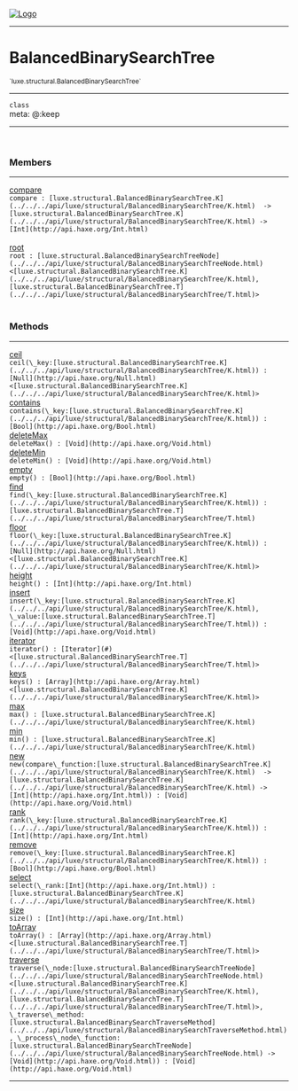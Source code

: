 
[![Logo](../../../images/logo.png)](../../../api/index.html)

---


<h1>BalancedBinarySearchTree</h1>
<small>`luxe.structural.BalancedBinarySearchTree`</small>



<hr/>

`class`<br/><span class="meta">
meta: @:keep</span>

<hr/>


&nbsp;
&nbsp;




<h3>Members</h3> <hr/><span class="member apipage">
                <a name="compare"><a class="lift" href="#compare">compare</a></a><div class="clear"></div>
                <code class="signature apipage">compare : [luxe.structural.BalancedBinarySearchTree.K](../../../api/luxe/structural/BalancedBinarySearchTree/K.html)&nbsp; -&gt; [luxe.structural.BalancedBinarySearchTree.K](../../../api/luxe/structural/BalancedBinarySearchTree/K.html)&nbsp;-&gt; [Int](http://api.haxe.org/Int.html)</code><br/></span>
            <span class="small_desc_flat"></span><br/><span class="member apipage">
                <a name="root"><a class="lift" href="#root">root</a></a><div class="clear"></div>
                <code class="signature apipage">root : [luxe.structural.BalancedBinarySearchTreeNode](../../../api/luxe/structural/BalancedBinarySearchTreeNode.html)&lt;[luxe.structural.BalancedBinarySearchTree.K](../../../api/luxe/structural/BalancedBinarySearchTree/K.html), [luxe.structural.BalancedBinarySearchTree.T](../../../api/luxe/structural/BalancedBinarySearchTree/T.html)&gt;</code><br/></span>
            <span class="small_desc_flat"></span><br/>


<h3>Methods</h3> <hr/><span class="method apipage">
            <a name="ceil"><a class="lift" href="#ceil">ceil</a></a><div class="clear"></div>
            <code class="signature apipage">ceil(\_key:[luxe.structural.BalancedBinarySearchTree.K](../../../api/luxe/structural/BalancedBinarySearchTree/K.html)<span></span>) : [Null](http://api.haxe.org/Null.html)&lt;[luxe.structural.BalancedBinarySearchTree.K](../../../api/luxe/structural/BalancedBinarySearchTree/K.html)&gt;</code><br/><span class="small_desc_flat"></span>


</span>
<span class="method apipage">
            <a name="contains"><a class="lift" href="#contains">contains</a></a><div class="clear"></div>
            <code class="signature apipage">contains(\_key:[luxe.structural.BalancedBinarySearchTree.K](../../../api/luxe/structural/BalancedBinarySearchTree/K.html)<span></span>) : [Bool](http://api.haxe.org/Bool.html)</code><br/><span class="small_desc_flat"></span>


</span>
<span class="method apipage">
            <a name="deleteMax"><a class="lift" href="#deleteMax">deleteMax</a></a><div class="clear"></div>
            <code class="signature apipage">deleteMax() : [Void](http://api.haxe.org/Void.html)</code><br/><span class="small_desc_flat"></span>


</span>
<span class="method apipage">
            <a name="deleteMin"><a class="lift" href="#deleteMin">deleteMin</a></a><div class="clear"></div>
            <code class="signature apipage">deleteMin() : [Void](http://api.haxe.org/Void.html)</code><br/><span class="small_desc_flat"></span>


</span>
<span class="method apipage">
            <a name="empty"><a class="lift" href="#empty">empty</a></a><div class="clear"></div>
            <code class="signature apipage">empty() : [Bool](http://api.haxe.org/Bool.html)</code><br/><span class="small_desc_flat"></span>


</span>
<span class="method apipage">
            <a name="find"><a class="lift" href="#find">find</a></a><div class="clear"></div>
            <code class="signature apipage">find(\_key:[luxe.structural.BalancedBinarySearchTree.K](../../../api/luxe/structural/BalancedBinarySearchTree/K.html)<span></span>) : [luxe.structural.BalancedBinarySearchTree.T](../../../api/luxe/structural/BalancedBinarySearchTree/T.html)</code><br/><span class="small_desc_flat"></span>


</span>
<span class="method apipage">
            <a name="floor"><a class="lift" href="#floor">floor</a></a><div class="clear"></div>
            <code class="signature apipage">floor(\_key:[luxe.structural.BalancedBinarySearchTree.K](../../../api/luxe/structural/BalancedBinarySearchTree/K.html)<span></span>) : [Null](http://api.haxe.org/Null.html)&lt;[luxe.structural.BalancedBinarySearchTree.K](../../../api/luxe/structural/BalancedBinarySearchTree/K.html)&gt;</code><br/><span class="small_desc_flat"></span>


</span>
<span class="method apipage">
            <a name="height"><a class="lift" href="#height">height</a></a><div class="clear"></div>
            <code class="signature apipage">height() : [Int](http://api.haxe.org/Int.html)</code><br/><span class="small_desc_flat"></span>


</span>
<span class="method apipage">
            <a name="insert"><a class="lift" href="#insert">insert</a></a><div class="clear"></div>
            <code class="signature apipage">insert(\_key:[luxe.structural.BalancedBinarySearchTree.K](../../../api/luxe/structural/BalancedBinarySearchTree/K.html)<span></span>, \_value:[luxe.structural.BalancedBinarySearchTree.T](../../../api/luxe/structural/BalancedBinarySearchTree/T.html)<span></span>) : [Void](http://api.haxe.org/Void.html)</code><br/><span class="small_desc_flat"></span>


</span>
<span class="method apipage">
            <a name="iterator"><a class="lift" href="#iterator">iterator</a></a><div class="clear"></div>
            <code class="signature apipage">iterator() : [Iterator](#)&lt;[luxe.structural.BalancedBinarySearchTree.T](../../../api/luxe/structural/BalancedBinarySearchTree/T.html)&gt;</code><br/><span class="small_desc_flat"></span>


</span>
<span class="method apipage">
            <a name="keys"><a class="lift" href="#keys">keys</a></a><div class="clear"></div>
            <code class="signature apipage">keys() : [Array](http://api.haxe.org/Array.html)&lt;[luxe.structural.BalancedBinarySearchTree.K](../../../api/luxe/structural/BalancedBinarySearchTree/K.html)&gt;</code><br/><span class="small_desc_flat"></span>


</span>
<span class="method apipage">
            <a name="max"><a class="lift" href="#max">max</a></a><div class="clear"></div>
            <code class="signature apipage">max() : [luxe.structural.BalancedBinarySearchTree.K](../../../api/luxe/structural/BalancedBinarySearchTree/K.html)</code><br/><span class="small_desc_flat"></span>


</span>
<span class="method apipage">
            <a name="min"><a class="lift" href="#min">min</a></a><div class="clear"></div>
            <code class="signature apipage">min() : [luxe.structural.BalancedBinarySearchTree.K](../../../api/luxe/structural/BalancedBinarySearchTree/K.html)</code><br/><span class="small_desc_flat"></span>


</span>
<span class="method apipage">
            <a name="new"><a class="lift" href="#new">new</a></a><div class="clear"></div>
            <code class="signature apipage">new(compare\_function:[luxe.structural.BalancedBinarySearchTree.K](../../../api/luxe/structural/BalancedBinarySearchTree/K.html)&nbsp; -&gt; [luxe.structural.BalancedBinarySearchTree.K](../../../api/luxe/structural/BalancedBinarySearchTree/K.html)&nbsp;-&gt; [Int](http://api.haxe.org/Int.html)<span></span>) : [Void](http://api.haxe.org/Void.html)</code><br/><span class="small_desc_flat"></span>


</span>
<span class="method apipage">
            <a name="rank"><a class="lift" href="#rank">rank</a></a><div class="clear"></div>
            <code class="signature apipage">rank(\_key:[luxe.structural.BalancedBinarySearchTree.K](../../../api/luxe/structural/BalancedBinarySearchTree/K.html)<span></span>) : [Int](http://api.haxe.org/Int.html)</code><br/><span class="small_desc_flat"></span>


</span>
<span class="method apipage">
            <a name="remove"><a class="lift" href="#remove">remove</a></a><div class="clear"></div>
            <code class="signature apipage">remove(\_key:[luxe.structural.BalancedBinarySearchTree.K](../../../api/luxe/structural/BalancedBinarySearchTree/K.html)<span></span>) : [Bool](http://api.haxe.org/Bool.html)</code><br/><span class="small_desc_flat"></span>


</span>
<span class="method apipage">
            <a name="select"><a class="lift" href="#select">select</a></a><div class="clear"></div>
            <code class="signature apipage">select(\_rank:[Int](http://api.haxe.org/Int.html)<span></span>) : [luxe.structural.BalancedBinarySearchTree.K](../../../api/luxe/structural/BalancedBinarySearchTree/K.html)</code><br/><span class="small_desc_flat"></span>


</span>
<span class="method apipage">
            <a name="size"><a class="lift" href="#size">size</a></a><div class="clear"></div>
            <code class="signature apipage">size() : [Int](http://api.haxe.org/Int.html)</code><br/><span class="small_desc_flat"></span>


</span>
<span class="method apipage">
            <a name="toArray"><a class="lift" href="#toArray">toArray</a></a><div class="clear"></div>
            <code class="signature apipage">toArray() : [Array](http://api.haxe.org/Array.html)&lt;[luxe.structural.BalancedBinarySearchTree.T](../../../api/luxe/structural/BalancedBinarySearchTree/T.html)&gt;</code><br/><span class="small_desc_flat"></span>


</span>
<span class="method apipage">
            <a name="traverse"><a class="lift" href="#traverse">traverse</a></a><div class="clear"></div>
            <code class="signature apipage">traverse(\_node:[luxe.structural.BalancedBinarySearchTreeNode](../../../api/luxe/structural/BalancedBinarySearchTreeNode.html)&lt;[luxe.structural.BalancedBinarySearchTree.K](../../../api/luxe/structural/BalancedBinarySearchTree/K.html), [luxe.structural.BalancedBinarySearchTree.T](../../../api/luxe/structural/BalancedBinarySearchTree/T.html)&gt;<span></span>, \_traverse\_method:[luxe.structural.BalancedBinarySearchTraverseMethod](../../../api/luxe/structural/BalancedBinarySearchTraverseMethod.html)<span></span>, \_process\_node\_function:[luxe.structural.BalancedBinarySearchTreeNode](../../../api/luxe/structural/BalancedBinarySearchTreeNode.html)&nbsp;-&gt; [Void](http://api.haxe.org/Void.html)<span></span>) : [Void](http://api.haxe.org/Void.html)</code><br/><span class="small_desc_flat"></span>


</span>



<hr/>

&nbsp;
&nbsp;
&nbsp;
&nbsp;
